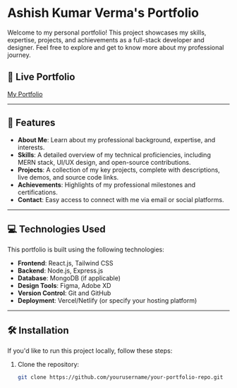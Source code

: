 # Ashish Kumar Verma's Portfolio

Welcome to my personal portfolio! This project showcases my skills, expertise, projects, and achievements as a full-stack developer and designer. Feel free to explore and get to know more about my professional journey.

## 🔗 Live Portfolio

[My Portfolio](https://krashishverma.github.io/MyPortfolio/)



---

## 🚀 Features

- **About Me**: Learn about my professional background, expertise, and interests.
- **Skills**: A detailed overview of my technical proficiencies, including MERN stack, UI/UX design, and open-source contributions.
- **Projects**: A collection of my key projects, complete with descriptions, live demos, and source code links.
- **Achievements**: Highlights of my professional milestones and certifications.
- **Contact**: Easy access to connect with me via email or social platforms.

---

## 💻 Technologies Used

This portfolio is built using the following technologies:

- **Frontend**: React.js, Tailwind CSS
- **Backend**: Node.js, Express.js
- **Database**: MongoDB (if applicable)
- **Design Tools**: Figma, Adobe XD
- **Version Control**: Git and GitHub
- **Deployment**: Vercel/Netlify (or specify your hosting platform)

---

## 🛠️ Installation

If you'd like to run this project locally, follow these steps:

1. Clone the repository:
   ```bash
   git clone https://github.com/yourusername/your-portfolio-repo.git
